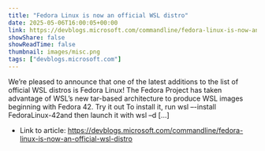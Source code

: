 ```yaml
---
title: "Fedora Linux is now an official WSL distro"
date: 2025-05-06T16:00:05+00:00
link: https://devblogs.microsoft.com/commandline/fedora-linux-is-now-an-official-wsl-distro
showShare: false
showReadTime: false
thumbnail: images/misc.png
tags: ["devblogs.microsoft.com"]
---
```

We’re pleased to announce that one of the latest additions to the list of official WSL distros is Fedora Linux! The Fedora Project has taken advantage of WSL’s new tar-based architecture to produce WSL images beginning with Fedora 42. Try it out To install it, run wsl –-install FedoraLinux-42and then launch it with wsl –d […]

- Link to article: https://devblogs.microsoft.com/commandline/fedora-linux-is-now-an-official-wsl-distro